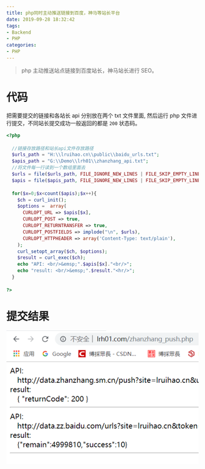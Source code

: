 ```yaml
---
title: php同时主动推送链接到百度，神马等站长平台
date: 2019-09-28 18:32:42
tags:
- Backend
- PHP
categories:
- PHP
---
```


> php 主动推送站点链接到百度站长，神马站长进行 SEO。
<!--more-->

# 代码
把需要提交的链接和各站长 api 分别放在两个 txt 文件里面, 然后运行 php 文件进行提交，不同站长提交成功一般返回的都是 `200` 状态码。
```php
<?php
  
  //链接存放路径和站长api文件存放路径
  $urls_path = "H:\\lruihao.cn\\public\\baidu_urls.txt";
  $apis_path = "G:\\Demo\\lrh01\\zhanzhang_api.txt";
  //将文件每一行读到一个数组里面去
  $urls = file($urls_path, FILE_IGNORE_NEW_LINES | FILE_SKIP_EMPTY_LINES);
  $apis = file($apis_path, FILE_IGNORE_NEW_LINES | FILE_SKIP_EMPTY_LINES);

  for($x=0;$x<count($apis);$x++){
    $ch = curl_init();
    $options =  array(
      CURLOPT_URL => $apis[$x],
      CURLOPT_POST => true,
      CURLOPT_RETURNTRANSFER => true,
      CURLOPT_POSTFIELDS => implode("\n", $urls),
      CURLOPT_HTTPHEADER => array('Content-Type: text/plain'),
    );
    curl_setopt_array($ch, $options);
    $result = curl_exec($ch);
    echo "API: <br/>&emsp;".$apis[$x]."<br/>";
    echo "result: <br/>&emsp;".$result."<hr/>";
  }

?>
```

# 提交结果
![提交结果](images/result.png)